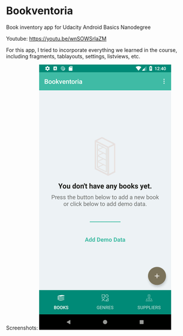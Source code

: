 # Bookventoria
Book inventory app for Udacity Android Basics Nanodegree

Youtube: https://youtu.be/wnSOWSrlaZM

For this app, I tried to incorporate everything we learned in the course, including fragments, tablayouts, settings, listviews, etc. 

Screenshots:
![alt text](bookventoria_small.gif "App Screenshots")  





